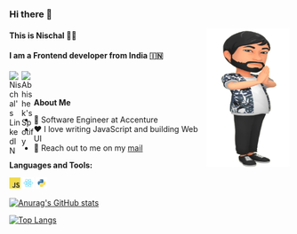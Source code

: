 ### Hi there 👋

<img align='right' src="./Github Bitmoji.png" width="150" height="250">

#### This is Nischal 🙏🏻
#### I am a Frontend developer from India 🇮🇳


<a href="https://linkedin.com/in/nischal-simha-79753662">
  <img align="left" alt="Nischal's LinkedIN" width="22px" src="https://raw.githubusercontent.com/peterthehan/peterthehan/master/assets/linkedin.svg" />
</a>
<a href="https://nischalsimha.netlify.app">
  <img align="left" alt="Abhishek's Spotify" width="22px" src="https://raw.githubusercontent.com/peterthehan/peterthehan/master/assets/imgur.svg" />
</a>

<br />
<br />

**About Me**
- 💼 Software Engineer at Accenture
- ❤️ I love writing JavaScript and building Web UI 
- 💬 Reach out to me on my [mail](mailto:nischalsimhas@gmail.com)

**Languages and Tools:**  

<code><img height="20" src="https://raw.githubusercontent.com/github/explore/80688e429a7d4ef2fca1e82350fe8e3517d3494d/topics/javascript/javascript.png"></code>
<code><img height="20" src="https://raw.githubusercontent.com/github/explore/80688e429a7d4ef2fca1e82350fe8e3517d3494d/topics/react/react.png"></code>
<code><img height="20" src="https://raw.githubusercontent.com/github/explore/5c058a388828bb5fde0bcafd4bc867b5bb3f26f3/topics/python/python.png"></code> 

[![Anurag's GitHub stats](https://github-readme-stats.vercel.app/api?username=Simhanischal&count_private=true&include_all_commits=true&hide=issues&show_icons=true&theme=cobalt&custom_title=Github%20Stats)](https://github.com/anuraghazra/github-readme-stats)

[![Top Langs](https://github-readme-stats.vercel.app/api/top-langs/?username=Simhanischal&theme=dracula&layout=compact)](https://github.com/anuraghazra/github-readme-stats)





